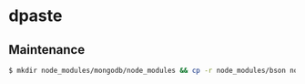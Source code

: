 # dpaste

## Maintenance

```sh
$ mkdir node_modules/mongodb/node_modules && cp -r node_modules/bson node_modules/mongodb/node_modules/bson
```


